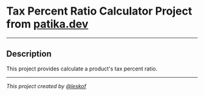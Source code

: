 # Tax Percent Ratio Calculator Project from [patika.dev](https://app.patika.dev/courses/java101/pratik-kdv-hesaplama)
___

## Description

This project provides calculate a product's tax percent ratio.
____

_This project created by [@leskof](https://github.com/leskof)_